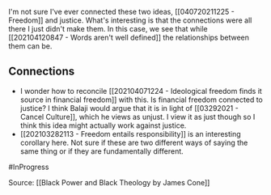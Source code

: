 I'm not sure I've ever connected these two ideas, [[040720211225 - Freedom]] and justice. What's interesting is that the connections were all there I just didn't make them. In this case, we see that while [[202104120847 - Words aren't well defined]] the relationships between them can be. 

## Connections
- I wonder how to reconcile [[202104071224 - Ideological freedom finds it source in financial freedom]] with this. Is financial freedom connected to justice? I think Balaji would argue that it is in light of [[03292021 - Cancel Culture]], which he views as unjust. I view it as just though so I think this idea might actually work against justice. 
- [[202103282113 - Freedom entails responsibility]] is an interesting corollary here. Not sure if these are two different ways of saying the same thing or if they are fundamentally different. 

#InProgress 

Source: [[Black Power and Black Theology by James Cone]]